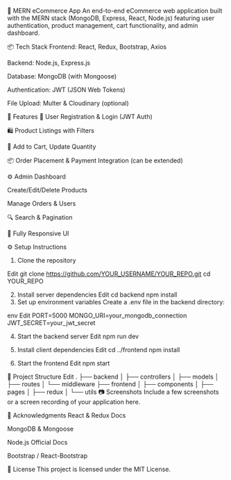 🛒 MERN eCommerce App
An end-to-end eCommerce web application built with the MERN stack (MongoDB, Express, React, Node.js) featuring user authentication, product management, cart functionality, and admin dashboard.

📦 Tech Stack
Frontend: React, Redux, Bootstrap, Axios

Backend: Node.js, Express.js

Database: MongoDB (with Mongoose)

Authentication: JWT (JSON Web Tokens)

File Upload: Multer & Cloudinary (optional)

🔧 Features
🔐 User Registration & Login (JWT Auth)

🛍️ Product Listings with Filters

🛒 Add to Cart, Update Quantity

📦 Order Placement & Payment Integration (can be extended)

⚙️ Admin Dashboard

Create/Edit/Delete Products

Manage Orders & Users

🔍 Search & Pagination

📱 Fully Responsive UI

⚙️ Setup Instructions
1. Clone the repository

Edit
git clone https://github.com/YOUR_USERNAME/YOUR_REPO.git
cd YOUR_REPO

2. Install server dependencies
Edit
cd backend
npm install
3. Set up environment variables
Create a .env file in the backend directory:

env
Edit
PORT=5000
MONGO_URI=your_mongodb_connection
JWT_SECRET=your_jwt_secret

4. Start the backend server
Edit
npm run dev

5. Install client dependencies
Edit
cd ../frontend
npm install

6. Start the frontend
Edit
npm start

📁 Project Structure
Edit
.
├── backend
│   ├── controllers
│   ├── models
│   ├── routes
│   └── middleware
├── frontend
│   ├── components
│   ├── pages
│   ├── redux
│   └── utils
📷 Screenshots
Include a few screenshots or a screen recording of your application here.

🙌 Acknowledgments
React & Redux Docs

MongoDB & Mongoose

Node.js Official Docs

Bootstrap / React-Bootstrap

📝 License
This project is licensed under the MIT License.

